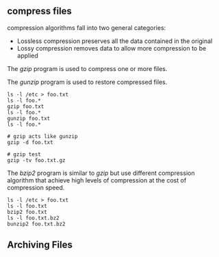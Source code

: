 ## compress files
compression algorithms fall into two general categories:
* Lossless compression preserves all the data contained in the original
* Lossy compression removes data to allow more compression to be applied

The *gzip* program is used to compress one or more files.

The *gunzip* program is used to restore compressed files.

```shell
ls -l /etc > foo.txt
ls -l foo.*
gzip foo.txt
ls -l foo.*
gunzip foo.txt
ls -l foo.*

# gzip acts like gunzip
gzip -d foo.txt

# gzip test
gzip -tv foo.txt.gz
```

The *bzip2* program is similar to *gzip* but use different compression algorithm that achieve high levels of compression at the cost of compression speed.

```shell
ls -l /etc > foo.txt
ls -l foo.txt
bzip2 foo.txt
ls -l foo.txt.bz2
bunzip2 foo.txt.bz2
```

## Archiving Files


